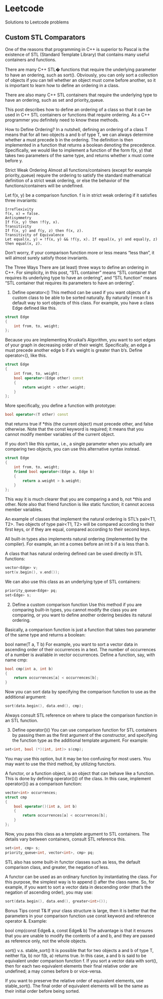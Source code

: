 # Leetcode
Solutions to Leetcode problems

## Custom STL Comparators
One of the reasons that programming in C++ is superior to Pascal is the existence of STL (Standard Template Library) that contains many useful containers and functions.

There are many C++ STL� functions that require the underlying parameter to have an ordering, such as sort(). Obviously, you can only sort a collection of objects if you can tell whether an object must come before another, so it is important to learn how to define an ordering in a class.

There are also many C++ STL containers that require the underlying type to have an ordering, such as set<T> and priority_queue<T>.

This post describes how to define an ordering of a class so that it can be used in C++ STL containers or functions that require ordering. As a C++ programmer you definitely need to know these methods.

How to Define Ordering?
In a nutshell, defining an ordering of a class T means that for all two objects a and b of type T, we can always determine whether a must precede b in the ordering. The definition is then implemented in a function that returns a boolean denoting the precedence. Specifically, we would like to implement a function of the form f(x, y) that takes two parameters of the same type, and returns whether x must come before y.

Strict Weak Ordering
Almost all functions/containers (except for example priority_queue<T>) require the ordering to satisfy the standard mathematical definition of a strict weak ordering, or else the behavior of the functions/containers will be undefined.

Let f(x, y) be a comparison function. f is in strict weak ordering if it satisfies three invariants:

```
Irreflexivity
f(x, x) = false.
Antisymmetry
If f(x, y) then !f(y, x).
Transitivity
If f(x, y) and f(y, z) then f(x, z).
Transitivity of Equivalence
Let equal(x, y) = !f(x, y) && !f(y, x). If equal(x, y) and equal(y, z) then equal(x, z).
```
Don’t worry, if your comparison function more or less means “less than”, it will almost surely satisfy those invariants.

The Three Ways
There are (at least) three ways to define an ordering in C++. For simplicity, in this post, “STL container” means “STL container that requires its underlying type to have an ordering”, and “STL function” means “STL container that requires its parameters to have an ordering”.

1. Define operator<()
This method can be used if you want objects of a custom class to be able to be sorted naturally. By naturally I mean it is default way to sort objects of this class. For example, you have a class Edge defined like this.

```c++
struct Edge
{
    int from, to, weight;
};
```
Because you are implementing Kruskal’s Algorithm, you want to sort edges of your graph in decreasing order of their weight. Specifically, an edge a must precede another edge b if a‘s weight is greater than b‘s. Define operator<(), like this.

```c++
struct Edge
{
    int from, to, weight;
    bool operator<(Edge other) const
    {
        return weight > other.weight;
    }
};
```

More specifically, you define a function with prototype:

```c++
bool operator<(T other) const
```
that returns true if *this (the current object) must precede other, and false otherwise. Note that the const keyword is required; it means that you cannot modify member variables of the current object.

If you don’t like this syntax, i.e., a single parameter when you actually are comparing two objects, you can use this alternative syntax instead.

```c++
struct Edge
{
    int from, to, weight;
    friend bool operator<(Edge a, Edge b)
    {
        return a.weight > b.weight;
    }
};
```
This way it is much clearer that you are comparing a and b, not *this and other. Note also that friend function is like static function; it cannot access member variables.

An example of classes that implement the natural ordering is STL’s pair<T1, T2>. Two objects of type pair<T1, T2> will be compared according to their first keys, or if they are equal, compared according to their second keys.

All built-in types also implements natural ordering (implemented by the compiler). For example, an int a comes before an int b if a is less than b.

A class that has natural ordering defined can be used directly in STL functions:

```c++
vector<Edge> v;
sort(v.begin(), v.end());
```
We can also use this class as an underlying type of STL containers:

```c++
priority_queue<Edge> pq;
set<Edge> s;
```
2. Define a custom comparison function
Use this method if you are comparing built-in types, you cannot modify the class you are comparing, or you want to define another ordering besides its natural ordering.

Basically, a comparison function is just a function that takes two parameter of the same type and returns a boolean:

bool name(T a, T b)
For example, you want to sort a vector<int> data in ascending order of their occurrences in a text. The number of occurrences of a number is available in vector<int> occurrences. Define a function, say, with name cmp:

```c++
bool cmp(int a, int b)
{
    return occurrences[a] < occurrences[b];
}
```
Now you can sort data by specifying the comparison function to use as the additional argument:

```c++
sort(data.begin(), data.end(), cmp);
```
Always consult STL reference on where to place the comparison function in an STL function.

3. Define operator()()
You can use comparison function for STL containers by passing them as the first argument of the constructor, and specifying the function type as the additional template argument. For example:

```c++
set<int, bool (*)(int, int)> s(cmp);
```
You may use this option, but it may be too confusing for most users. You may want to use the third method, by utilizing functors.

A functor, or a function object, is an object that can behave like a function. This is done by defining operator()() of the class. In this case, implement operator()() as a comparison function:

```c++
vector<int> occurrences;
struct cmp
{
    bool operator()(int a, int b)
    {
        return occurrences[a] < occurrences[b];
    }
};
```
Now, you pass this class as a template argument to STL containers. The details vary between containers, consult STL reference this.

```c++
set<int, cmp> s;
priority_queue<int, vector<int>, cmp> pq;
```
STL also has some built-in functor classes such as less<T>, the default comparison class, and greater<T>, the negation of less<T>.

A functor can be used as an ordinary function by instantiating the class. For this purpose, the simplest way is to append () after the class name. So, for example, if you want to sort a vector<int> data in descending order (that’s the negation of ascending order), you may use:

```c++
sort(data.begin(), data.end(), greater<int>());
```
Bonus Tips
const T&
If your class structure is large, then it is better that the parameters in your comparison function use const keyword and reference operator &. Example:

bool cmp(const Edge& a, const Edge& b)
The advantage is that it ensures that you are unable to modify the contents of a and b, and they are passed as reference only, not the whole objects.

sort() v.s. stable_sort()
It is possible that for two objects a and b of type T, neither f(a, b) nor f(b, a) returns true. In this case, a and b is said to be equivalent under comparison function f. If you sort a vector<T> data with sort(), then for each two equivalent elements their final relative order are undefined; a may comes before b or vice-versa.

If you want to preserve the relative order of equivalent elements, use stable_sort(). The final order of equivalent elements will be the same as their initial order before being sorted.
